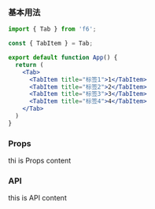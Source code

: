 <div class="block-panel">
      <script>var code =`import { Tab } from 'f6';

const { TabItem } = Tab;

export default function App() {
  return (
    <Tab>
      <TabItem title="标签1">1</TabItem>
      <TabItem title="标签2">2</TabItem>
      <TabItem title="标签3">3</TabItem>
      <TabItem title="标签4">4</TabItem>
    </Tab>
  )
}
`; console.log(code)</script>
      <h3>基本用法</h3>

```jsx
import { Tab } from 'f6';

const { TabItem } = Tab;

export default function App() {
  return (
    <Tab>
      <TabItem title="标签1">1</TabItem>
      <TabItem title="标签2">2</TabItem>
      <TabItem title="标签3">3</TabItem>
      <TabItem title="标签4">4</TabItem>
    </Tab>
  )
}
```
</div>

### Props

thi is Props content

### API

this is API content